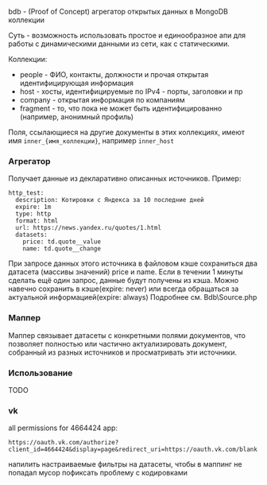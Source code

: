 bdb - (Proof of Concept) агрегатор открытых данных в MongoDB коллекции

Суть - возможность использовать простое и единообразное апи для работы с динамическими данными из сети, как с статическими.

Коллекции:
* people - ФИО, контакты, должности и прочая открытая идентифицирующая информация
* host - хосты, идентифицируемые по IPv4 - порты, заголовки и пр
* company - открытая информация по компаниям
* fragment - то, что пока не может быть идентифицированно (например, анонимный профиль)

Поля, ссылающиеся на другие документы в этих коллекциях, имеют имя `inner_{имя_коллекции}`, например `inner_host`

### Агрегатор

Получает данные из декларативно описанных источников. Пример:

	http_test:
	  description: Котировки с Яндекса за 10 последние дней
	  expire: 1m
	  type: http
	  format: html
	  url: https://news.yandex.ru/quotes/1.html
	  datasets:
	    price: td.quote__value
	    name: td.quote__change

При запросе данных этого источника в файловом кэше сохраниться два датасета (массивы значений) price и name.
Если в течении 1 минуты сделать ещё один запрос, данные будут получены из кэша.
Можно навечно сохранить в кэше(expire: never) или всегда обращаться за актуальной информацией(expire: always)
Подробнее см. Bdb\Source.php

### Маппер

Маппер связывает датасеты с конкретными полями документов, что позволяет полностью или частично
актуализировать документ, собранный из разных источников и просматривать эти источники.

### Использование

TODO

### vk

all permissions for 4664424 app:
    
    https://oauth.vk.com/authorize?client_id=4664424&display=page&redirect_uri=https://oauth.vk.com/blank.html&scope=268435455&response_type=token&v=5.52

напилить настраиваемые фильтры на датасеты, чтобы в маппинг не попадал мусор
пофиксать проблему с кодировками
